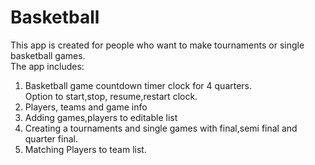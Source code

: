 # Basketball
This app is created for people who want to make tournaments or single basketball games.<br />
The app includes:
1. Basketball  game countdown timer clock for 4 quarters.<br />
Option to start,stop, resume,restart clock.
2. Players, teams and game info
3. Adding games,players to editable list
4. Creating a tournaments and single games with final,semi final and quarter final.
5. Matching Players to team list.








